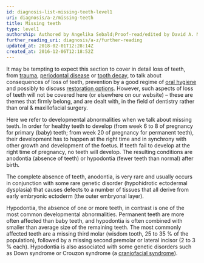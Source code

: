```yaml
---
id: diagnosis-list-missing-teeth-level1
uri: diagnosis/a-z/missing-teeth
title: Missing teeth
type: level1
authorship: Authored by Angelika Sebald;Proof-read/edited by David A. Mitchell
further_reading_uri: diagnosis/a-z/further-reading
updated_at: 2018-02-01T12:28:14Z
created_at: 2016-12-06T12:18:52Z
---
```


<p>It may be tempting to expect this section to cover in detail
    loss of teeth, from <a href="/diagnosis/a-z/damage">trauma</a>,
    <a href="/help/oral-hygiene/periodontal-disease">periodontal disease</a>    or <a href="/help/oral-hygiene/decay">tooth decay</a>, to
    talk about consequences of loss of teeth, prevention by a
    good regime of <a href="/help/oral-hygiene">oral hygiene</a>    and possibly to discuss <a href="/treatment/restorative-dentistry">restoration options</a>.
    However, such aspects of loss of teeth will not be covered
    here (or elsewhere on our website) – these are themes that
    firmly belong, and are dealt with, in the field of dentistry
    rather than oral &amp; maxillofacial surgery.</p>
<p>Here we refer to developmental abnormalities when we talk about
    missing teeth. In order for healthy teeth to develop (from
    week 6 to 8 of pregnancy for primary (baby) teeth; from week
    20 of pregnancy for permanent teeth), their development has
    to happen at the right time and in synchrony with other growth
    and development of the foetus. If teeth fail to develop at
    the right time of pregnancy, no teeth will develop. The resulting
    conditions are anodontia (absence of teeth) or hypodontia
    (fewer teeth than normal) after birth.</p>
<p>The complete absence of teeth, anodontia, is very rare and usually
    occurs in conjunction with some rare genetic disorder (hypohidrotic
    ectodermal dysplasia) that causes defects to a number of
    tissues that all derive from early embryonic ectoderm (the
    outer embryonal layer).</p>
<p>Hypodontia, the absence of one or more teeth, in contrast is
    one of the most common developmental abnormalities. Permanent
    teeth are more often affected than baby teeth, and hypodontia
    is often combined with smaller than average size of the remaining
    teeth. The most commonly affected teeth are a missing third
    molar (wisdom tooth, 25 to 35 % of the population), followed
    by a missing second premolar or lateral incisor (2 to 3 %
    each). Hypodontia is also associated with some genetic disorders
    such as Down syndrome or Crouzon syndrome (a <a href="/diagnosis/a-z/craniofacial-anomalies">craniofacial syndrome</a>).</p>

